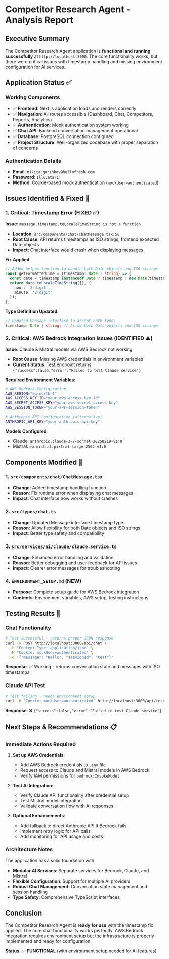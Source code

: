 # Competitor Research Agent - Analysis Report

## Executive Summary

The Competitor Research Agent application is **functional and running successfully** at `http://localhost:3000`. The core functionality works, but there were critical issues with timestamp handling and missing environment configuration for AI services.

## Application Status ✅

### Working Components
- ✅ **Frontend**: Next.js application loads and renders correctly
- ✅ **Navigation**: All routes accessible (Dashboard, Chat, Competitors, Reports, Analytics)
- ✅ **Authentication**: Mock authentication system working
- ✅ **Chat API**: Backend conversation management operational
- ✅ **Database**: PostgreSQL connection configured
- ✅ **Project Structure**: Well-organized codebase with proper separation of concerns

### Authentication Details
- **Email**: `nikita.gorshkov@hellofresh.com`
- **Password**: `Illuvatar1!`
- **Method**: Cookie-based mock authentication (`mockUser=authenticated`)

## Issues Identified & Fixed 🔧

### 1. Critical: Timestamp Error (FIXED ✅)

**Issue**: `message.timestamp.toLocaleTimeString is not a function`
- **Location**: `src/components/chat/ChatMessage.tsx:50`
- **Root Cause**: API returns timestamps as ISO strings, frontend expected Date objects
- **Impact**: Chat interface would crash when displaying messages

**Fix Applied**:
```typescript
// Added helper function to handle both Date objects and ISO strings
const getFormattedTime = (timestamp: Date | string) => {
  const date = timestamp instanceof Date ? timestamp : new Date(timestamp);
  return date.toLocaleTimeString([], { 
    hour: '2-digit', 
    minute: '2-digit' 
  });
};
```

**Type Definition Updated**:
```typescript
// Updated Message interface to accept both types
timestamp: Date | string; // Allow both Date objects and ISO strings
```

### 2. Critical: AWS Bedrock Integration Issues (IDENTIFIED ⚠️)

**Issue**: Claude & Mistral models via AWS Bedrock not working
- **Root Cause**: Missing AWS credentials in environment variables
- **Current Status**: Test endpoint returns `{"success":false,"error":"Failed to test Claude service"}`

**Required Environment Variables**:
```bash
# AWS Bedrock Configuration
AWS_REGION="eu-north-1"
AWS_ACCESS_KEY_ID="your-aws-access-key-id"
AWS_SECRET_ACCESS_KEY="your-aws-secret-access-key"
AWS_SESSION_TOKEN="your-aws-session-token"

# Anthropic API Configuration (alternative)
ANTHROPIC_API_KEY="your-anthropic-api-key"
```

**Models Configured**:
- Claude: `anthropic.claude-3-7-sonnet-20250219-v1:0`
- Mistral: `eu.mistral.pixtral-large-2502-v1:0`

## Components Modified 📝

### 1. `src/components/chat/ChatMessage.tsx`
- **Change**: Added timestamp handling function
- **Reason**: Fix runtime error when displaying chat messages
- **Impact**: Chat interface now works without crashes

### 2. `src/types/chat.ts`
- **Change**: Updated Message interface timestamp type
- **Reason**: Allow flexibility for both Date objects and ISO strings
- **Impact**: Better type safety and compatibility

### 3. `src/services/ai/claude/claude.service.ts`
- **Change**: Enhanced error handling and validation
- **Reason**: Better debugging and user feedback for API issues
- **Impact**: Clearer error messages for troubleshooting

### 4. `ENVIRONMENT_SETUP.md` (NEW)
- **Purpose**: Complete setup guide for AWS Bedrock integration
- **Contents**: Environment variables, AWS setup, testing instructions

## Testing Results 🧪

### Chat Functionality
```bash
# Test successful - returns proper JSON response
curl -X POST http://localhost:3000/api/chat \
  -H "Content-Type: application/json" \
  -H "Cookie: mockUser=authenticated" \
  -d '{"message": "Hello", "sessionId": "test"}'
```

**Response**: ✅ Working - returns conversation state and messages with ISO timestamps

### Claude API Test
```bash
# Test failing - needs environment setup
curl -H "Cookie: mockUser=authenticated" http://localhost:3000/api/test-claude
```

**Response**: ❌ `{"success":false,"error":"Failed to test Claude service"}`

## Next Steps & Recommendations 📋

### Immediate Actions Required

1. **Set up AWS Credentials**:
   - Add AWS Bedrock credentials to `.env` file
   - Request access to Claude and Mistral models in AWS Bedrock
   - Verify IAM permissions for `bedrock:InvokeModel`

2. **Test AI Integration**:
   - Verify Claude API functionality after credential setup
   - Test Mistral model integration
   - Validate conversation flow with AI responses

3. **Optional Enhancements**:
   - Add fallback to direct Anthropic API if Bedrock fails
   - Implement retry logic for API calls
   - Add monitoring for API usage and costs

### Architecture Notes

The application has a solid foundation with:
- **Modular AI Services**: Separate services for Bedrock, Claude, and Mistral
- **Flexible Configuration**: Support for multiple AI providers
- **Robust Chat Management**: Conversation state management and session handling
- **Type Safety**: Comprehensive TypeScript interfaces

## Conclusion

The Competitor Research Agent is **ready for use** with the timestamp fix applied. The core chat functionality works perfectly. AWS Bedrock integration requires environment setup but the infrastructure is properly implemented and ready for configuration.

**Status**: ✅ **FUNCTIONAL** (with environment setup needed for AI features) 